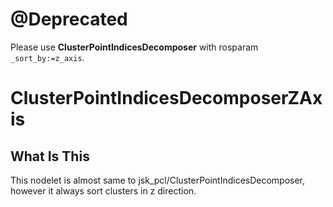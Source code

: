 # @Deprecated

Please use **ClusterPointIndicesDecomposer** with rosparam `_sort_by:=z_axis`.


# ClusterPointIndicesDecomposerZAxis
## What Is This
This nodelet is almost same to jsk\_pcl/ClusterPointIndicesDecomposer, however it always sort clusters in z direction.
